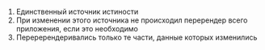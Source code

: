 1. Единственный источник истиности
2. При изменении этого источника не происходил перерендер всего приложения, если это необходимо
3. Переререндеривались только те части, данные которых изменились